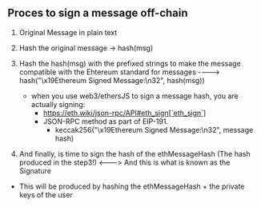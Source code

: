 

## Proces to sign a message off-chain ##

1. Original Message in plain text
2. Hash the original message -> hash(msg)
3. Hash the hash(msg) with the prefixed strings to make the message compatible with the Ehtereum standard for messages ----> hash("\x19Ethereum Signed Message:\n32", hash(msg))
    - when you use web3/ethersJS to sign a message hash, you are actually signing:
      - https://eth.wiki/json-rpc/API#eth_sign[`eth_sign`]
      - JSON-RPC method as part of EIP-191.
        - keccak256("\x19Ethereum Signed Message:\n32", message hash)

4. And finally, is time to sign the hash of the ethMessageHash (The hash produced in the step3!)  <---> And this is what is known as the Signature
  - This will be produced by hashing the ethMessageHash + the private keys of the user
